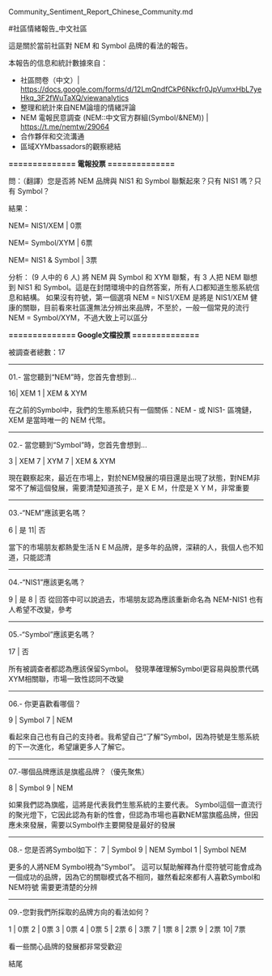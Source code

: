 Community_Sentiment_Report_Chinese_Community.md


#社區情緒報告_中文社區  

這是關於當前社區對 NEM 和 Symbol 品牌的看法的報告。

本報告的信息和統計數據來自：
* 社區問卷（中文）| <https://docs.google.com/forms/d/12LmQndfCkP6Nkcfr0JpVumxHbL7yeHkq_3F2fWuTaXQ/viewanalytics>
* 整理和統計來自NEM論壇的情緒評論
* NEM 電報民意調查 (NEM::中文官方群組(Symbol/&NEM)) | <https://t.me/nemtw/29064>
* 合作夥伴和交流溝通
* 區域XYMbassadors的觀察總結

**==============
電報投票
==============**

問：（翻譯）您是否將 NEM 品牌與 NIS1 和 Symbol 聯繫起來？只有 NIS1 嗎？只有 Symbol？

結果：

NEM= NIS1/XEM | 0票

NEM= Symbol/XYM | 6票

NEM= NIS1 & Symbol | 3票

分析：
(9 人中的 6 人) 將 NEM 與 Symbol 和 XYM 聯繫，有 3 人把 NEM 聯想到 NIS1 和 Symbol。這是在封閉環境中的自然答案，所有人口都知道生態系統信息和結構。
如果沒有符號，第一個選項 NEM = NIS1/XEM 是將是 NIS1/XEM 健康的關聯，目前看來社區還無法分辨出來品牌，不至於，一般一個常見的流行 NEM = Symbol/XYM，不過大致上可以區分

**==============
Google文檔投票
==============**

被調查者總數：17

----
01.- 當您聽到“NEM”時，您首先會想到...

16| XEM
1 | XEM & XYM

在之前的Symbol中，我們的生態系統只有一個關係：NEM - 或 NIS1- 區塊鏈，XEM 是當時唯一的 NEM 代幣。

----
02.- 當您聽到“Symbol”時，您首先會想到...

3 | XEM
7 | XYM
7 | XEM & XYM

現在觀察起來，最近在市場上，對於NEM發展的項目還是出現了狀態，對NEM非常不了解這個發展，需要清楚知道孩子，是ＸＥＭ，什麼是ＸＹＭ，非常重要

----
03.-“NEM”應該更名嗎？

6 | 是
11| 否

當下的市場朋友都熱愛生活ＮＥＭ品牌，是多年的品牌，深耕的人，我個人也不知道，只能認清

----
04.-“NIS1”應該更名嗎？

9 | 是
8 | 否
從回答中可以說過去，市場朋友認為應該重新命名為 NEM-NIS1 也有人希望不改變，參考

----
05.-“Symbol”應該更名嗎？

17 | 否

所有被調查者都認為應該保留Symbol。
發現準確理解Symbol更容易與股票代碼XYM相關聯，市場一致性認同不改變

----
06.- 你更喜歡看哪個？

9 | Symbol
7 | NEM

看起來自己也有自己的支持者。我希望自己“了解”Symbol，因為符號是生態系統的下一次進化，希望讓更多人了解它。

----
07.-哪個品牌應該是旗艦品牌？（優先聚焦）

8 | Symbol
9 | NEM

如果我們認為旗艦，這將是代表我們生態系統的主要代表。
Symbol這個一直流行的聚光燈下，它因此認為有新的性會，但認為市場也喜歡NEM當旗艦品牌，但因應未來發展，需要以Symbol作主要開發是最好的發展

----

08.- 您是否將Symbol如下：
7 | Symbol
9 | NEM Symbol
1 | Symbol NEM


更多的人將NEM Symbol視為“Symbol”。
這可以幫助解釋為什麼符號可能會成為一個成功的品牌，因為它的關聯模式各不相同，雖然看起來都有人喜歡Symbol和NEM符號 
需要更清楚的分辨

---
09.-您對我們所採取的品牌方向的看法如何？

1 | 0票
2 | 0票
3 | 0票
4 | 0票
5 | 2票
6 | 3票
7 | 1票
8 | 2票
9 | 2票
10| 7票

看一些關心品牌的發展都非常受歡迎

結尾


